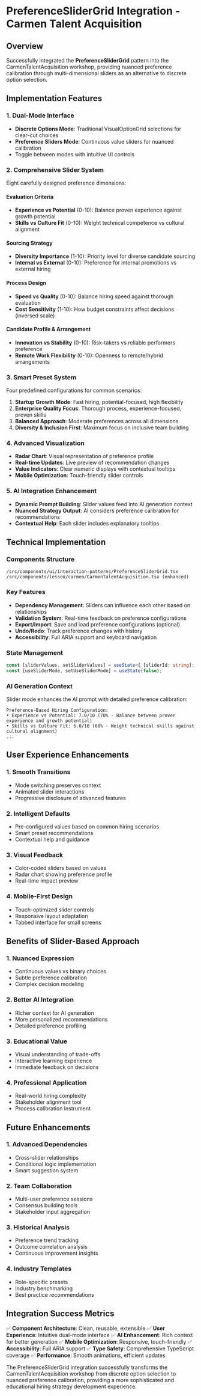 # PreferenceSliderGrid Integration - Carmen Talent Acquisition

## Overview

Successfully integrated the **PreferenceSliderGrid** pattern into the CarmenTalentAcquisition workshop, providing nuanced preference calibration through multi-dimensional sliders as an alternative to discrete option selection.

## Implementation Features

### 1. Dual-Mode Interface
- **Discrete Options Mode**: Traditional VisualOptionGrid selections for clear-cut choices
- **Preference Sliders Mode**: Continuous value sliders for nuanced calibration
- Toggle between modes with intuitive UI controls

### 2. Comprehensive Slider System
Eight carefully designed preference dimensions:

#### Evaluation Criteria
- **Experience vs Potential** (0-10): Balance proven experience against growth potential
- **Skills vs Culture Fit** (0-10): Weight technical competence vs cultural alignment

#### Sourcing Strategy
- **Diversity Importance** (1-10): Priority level for diverse candidate sourcing
- **Internal vs External** (0-10): Preference for internal promotions vs external hiring

#### Process Design
- **Speed vs Quality** (0-10): Balance hiring speed against thorough evaluation
- **Cost Sensitivity** (1-10): How budget constraints affect decisions (inversed scale)

#### Candidate Profile & Arrangement
- **Innovation vs Stability** (0-10): Risk-takers vs reliable performers preference
- **Remote Work Flexibility** (0-10): Openness to remote/hybrid arrangements

### 3. Smart Preset System
Four predefined configurations for common scenarios:

1. **Startup Growth Mode**: Fast hiring, potential-focused, high flexibility
2. **Enterprise Quality Focus**: Thorough process, experience-focused, proven skills
3. **Balanced Approach**: Moderate preferences across all dimensions
4. **Diversity & Inclusion First**: Maximum focus on inclusive team building

### 4. Advanced Visualization
- **Radar Chart**: Visual representation of preference profile
- **Real-time Updates**: Live preview of recommendation changes
- **Value Indicators**: Clear numeric displays with contextual tooltips
- **Mobile Optimization**: Touch-friendly slider controls

### 5. AI Integration Enhancement
- **Dynamic Prompt Building**: Slider values feed into AI generation context
- **Nuanced Strategy Output**: AI considers preference calibration for recommendations
- **Contextual Help**: Each slider includes explanatory tooltips

## Technical Implementation

### Components Structure
```
/src/components/ui/interaction-patterns/PreferenceSliderGrid.tsx
/src/components/lesson/carmen/CarmenTalentAcquisition.tsx (enhanced)
```

### Key Features
- **Dependency Management**: Sliders can influence each other based on relationships
- **Validation System**: Real-time feedback on preference configurations
- **Export/Import**: Save and load preference configurations (optional)
- **Undo/Redo**: Track preference changes with history
- **Accessibility**: Full ARIA support and keyboard navigation

### State Management
```typescript
const [sliderValues, setSliderValues] = useState<{ [sliderId: string]: number }>({});
const [useSliderMode, setUseSliderMode] = useState(false);
```

### AI Generation Context
Slider mode enhances the AI prompt with detailed preference calibration:
```
Preference-Based Hiring Configuration:
• Experience vs Potential: 7.0/10 (70% - Balance between proven experience and growth potential)
• Skills vs Culture Fit: 6.0/10 (60% - Weight technical skills against cultural alignment)
...
```

## User Experience Enhancements

### 1. Smooth Transitions
- Mode switching preserves context
- Animated slider interactions
- Progressive disclosure of advanced features

### 2. Intelligent Defaults
- Pre-configured values based on common hiring scenarios
- Smart preset recommendations
- Contextual help and guidance

### 3. Visual Feedback
- Color-coded sliders based on values
- Radar chart showing preference profile
- Real-time impact preview

### 4. Mobile-First Design
- Touch-optimized slider controls
- Responsive layout adaptation
- Tabbed interface for small screens

## Benefits of Slider-Based Approach

### 1. Nuanced Expression
- Continuous values vs binary choices
- Subtle preference calibration
- Complex decision modeling

### 2. Better AI Integration
- Richer context for AI generation
- More personalized recommendations
- Detailed preference profiling

### 3. Educational Value
- Visual understanding of trade-offs
- Interactive learning experience
- Immediate feedback on decisions

### 4. Professional Application
- Real-world hiring complexity
- Stakeholder alignment tool
- Process calibration instrument

## Future Enhancements

### 1. Advanced Dependencies
- Cross-slider relationships
- Conditional logic implementation
- Smart suggestion system

### 2. Team Collaboration
- Multi-user preference sessions
- Consensus building tools
- Stakeholder input aggregation

### 3. Historical Analysis
- Preference trend tracking
- Outcome correlation analysis
- Continuous improvement insights

### 4. Industry Templates
- Role-specific presets
- Industry benchmarking
- Best practice recommendations

## Integration Success Metrics

✅ **Component Architecture**: Clean, reusable, extensible
✅ **User Experience**: Intuitive dual-mode interface
✅ **AI Enhancement**: Rich context for better generation
✅ **Mobile Optimization**: Responsive, touch-friendly
✅ **Accessibility**: Full ARIA support
✅ **Type Safety**: Comprehensive TypeScript coverage
✅ **Performance**: Smooth animations, efficient updates

The PreferenceSliderGrid integration successfully transforms the CarmenTalentAcquisition workshop from discrete option selection to nuanced preference calibration, providing a more sophisticated and educational hiring strategy development experience.